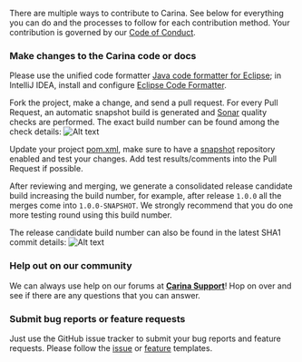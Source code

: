 There are multiple ways to contribute to Carina. See below for everything you can do and the processes to follow for each contribution method.
Your contribution is governed by our [Code of Conduct](https://github.com/zebrunner/carina/blob/master/CODE_OF_CONDUCT.md).

### Make changes to the Carina code or docs

Please use the unified code formatter [Java code formatter for Eclipse](https://github.com/zebrunner/carina/blob/master/carina_formatter.xml); in IntelliJ IDEA, install and configure [Eclipse Code Formatter](https://plugins.jetbrains.com/plugin/6546-eclipse-code-formatter).

Fork the project, make a change, and send a pull request. For every Pull Request, an automatic snapshot build is generated and [Sonar](https://ci.zebrunner.com/sonarqube/dashboard?id=com.zebrunner%3Acarina-core) quality checks are performed.
The exact build number can be found among the check details:
![Alt text](https://github.com/zebrunner/carina/raw/master/docs/img/pr-checker.png "Pull Request Checker")


Update your project [pom.xml](https://github.com/zebrunner/carina-demo/blob/318b5235b3d100c9f9419dcb274f1e4c25700cf0/pom.xml#L16), make sure to have a [snapshot](https://github.com/zebrunner/carina-demo/blob/318b5235b3d100c9f9419dcb274f1e4c25700cf0/pom.xml#L28) repository enabled and test your changes. Add test results/comments into the Pull Request if possible.

After reviewing and merging, we generate a consolidated release candidate build increasing the build number, for example, after release `1.0.0` all the merges come into `1.0.0-SNAPSHOT`. We strongly recommend that you do one more testing round using this build number.

The release candidate build number can also be found in the latest SHA1 commit details:
![Alt text](https://github.com/zebrunner/carina/raw/master/docs/img/snapshot-build.png "Release Candidate")


### Help out on our community

We can always use help on our forums at
[**Carina Support**](https://t.me/qps_carina)! Hop on over and see if there
are any questions that you can answer.

### Submit bug reports or feature requests

Just use the GitHub issue tracker to submit your bug reports and feature requests. Please follow the [issue](https://github.com/zebrunner/carina/blob/master/.github/ISSUE_TEMPLATE/bug-report.md) or [feature](https://github.com/zebrunner/carina/blob/master/.github/ISSUE_TEMPLATE/feature_request.md) templates.
